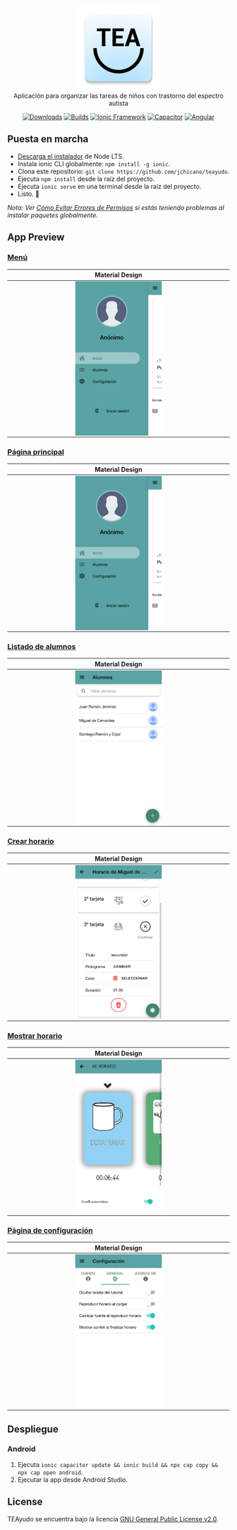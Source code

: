 <p align="center">
    <img src="android/app/src/main/res/mipmap-xxxhdpi/ic_launcher.png"><br/>
    Aplicación para organizar las tareas de niños con trastorno del espectro autista
</p>

<p align="center">
    <a href=""><img src="https://img.shields.io/badge/release-v1.0-blue?style=flat-square" alt="Downloads"></a>
    <a href="https://github.com/jchicano/teayudo"><img src="https://img.shields.io/badge/build-passing-brightgreen?style=flat-square" alt="Builds"></a>
    <a href="https://ionicframework.com/"><img src="https://img.shields.io/badge/Ionic Framework-v5.0.7-blueviolet?style=flat-square" alt="Ionic Framework"></a>
    <a href="https://capacitor.ionicframework.com/"><img src="https://img.shields.io/badge/Capacitor CLI-v2.0.1-blueviolet?style=flat-square" alt="Capacitor"></a>
    <a href="https://angular.io/"><img src="https://img.shields.io/badge/Angular-v8.1.3-blueviolet?style=flat-square" alt="Angular"></a>

</p>


## Puesta en marcha

* [Descarga el instalador](https://nodejs.org/) de Node LTS.
* Instala ionic CLI globalmente: `npm install -g ionic`.
* Clona este repositorio: `git clone https://github.com/jchicano/teayudo`.
* Ejecuta `npm install` desde la raíz del proyecto.
* Ejecuta `ionic serve` en una terminal desde la raíz del proyecto.
* Listo. :tada:

_Nota: Ver [Cómo Evitar Errores de Permisos](https://docs.npmjs.com/getting-started/fixing-npm-permissions) si estás teniendo problemas al instalar paquetes globalmente._

## App Preview

### [Menú](https://github.com/jchicano/teayudo/blob/master/src/app/app.component.html)

| Material Design  |
| -----------------|
| <div align="center"><img align="center" src="resources/screenshots/android-menu.png" width="40%"></div> |


### [Página principal](https://github.com/jchicano/teayudo/blob/master/src/app/home/home.page.html)

| Material Design  |
| -----------------|
| <div align="center"><img align="center" src="/resources/screenshots/android-menu.png" width="40%"></div> |

### [Listado de alumnos](https://github.com/jchicano/teayudo/blob/master/src/app/list/list.page.html)

| Material Design  |
| -----------------|
| <div align="center"><img align="center" src="/resources/screenshots/android-list.png" width="40%"></div> |

### [Crear horario](https://github.com/jchicano/teayudo/blob/master/src/app/create-schedule/create-schedule.page.html)

| Material Design  |
| -----------------|
| <div align="center"><img align="center" src="/resources/screenshots/android-create.png" width="40%"></div> |

### [Mostrar horario](https://github.com/jchicano/teayudo/blob/master/src/app/show/show.page.html)

| Material Design  |
| -----------------|
| <div align="center"><img align="center" src="/resources/screenshots/android-show.png" width="40%"></div> |

### [Página de configuración](https://github.com/jchicano/teayudo/blob/master/src/app/settings/settings.page.html)

| Material Design  |
| -----------------|
| <div align="center"><img align="center" src="/resources/screenshots/android-settings.png" width="40%"></div> |

## Despliegue

### Android

1. Ejecuta `ionic capacitor update && ionic build && npx cap copy && npx cap open android`.
2. Ejecutar la app desde Android Studio.

## License

TEAyudo se encuentra bajo la licencia [GNU General Public License v2.0](https://opensource.org/licenses/MIT).
